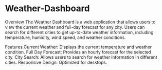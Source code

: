 # Weather-Dashboard

Overview
The Weather Dashboard is a web application that allows users to view the current weather and full-day forecast for any city. Users can search for different cities to get up-to-date weather information, including temperature, humidity, wind speed, and weather conditions.

Features
Current Weather: Displays the current temperature and weather condition.
Full Day Forecast: Provides an hourly forecast for the selected city.
City Search: Allows users to search for weather information in different cities.
Responsive Design: Optimized for desktops.
